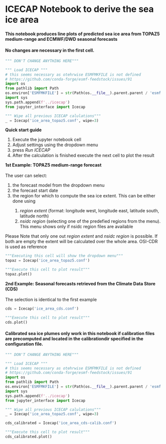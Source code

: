 <!-- #region -->
# ICECAP Notebook to derive the sea ice area


#### This notebook produces line plots of predicted sea ice area from TOPAZ5 medium-range and ECMWF/DWD seasonal forecasts
<!-- #endregion -->

<div class="alert alert-block alert-danger"> 
    
#### No changes are necessary in the first cell. 
</div>

```python
""" DON'T CHANGE ANYTHING HERE"""

""" Load ICECAP """
# this seems necessary as otehrwise ESMFMKFILE is not defined 
# https://github.com/conda-forge/esmf-feedstock/issues/91
import os
from pathlib import Path
os.environ['ESMFMKFILE'] = str(Path(os.__file__).parent.parent / 'esmf.mk')
import sys
sys.path.append(f'../icecap')
from jupyter_interface import Icecap

""" Wipe all previous ICECAP calulations"""
_ = Icecap('ice_area_topaz5.conf', wipe=3)
```

<div class="alert alert-block alert-info"> <b>Quick start guide </b> 
<ol>
<li>Execute the jupyter notebook cell</li>
<li>Adjust settings using the dropdown menu</li>
<li>press <i>Run ICECAP</i> </li> 
<li>After the calculation is finished execute the next cell to plot the result </li> 
</ol>

</div>

<div class="alert alert-block alert-success"> <b>1st Example: TOPAZ5 medium-range forecast </b><br>

<br>
The user can select: 
<ol>
<li>the forecast model from the dropdown menu</li>
<li>the forecast start date</li>
<li>the region for which to compute the sea ice extent. This can be either done using </li>
    <ol>
        <li> <i>region extent</i> (format: longitude west, longitude east, latitude south, latitude north) </li>
        <li> <i>nsidc region</i> (selecting one of the predefied regions from the menu). This menu shows only if nsidc region files are available </li>
    </ol>
</ol>

Please Note that only one out <i>region extent</i> and <i>nsidc region</i> is possible. If both are empty the extent will be calculated over the whole area. OSI-CDR is used as reference
</div>

```python
"""Executing this cell will show the dropdown menu"""
topaz = Icecap('ice_area_topaz5.conf')
```

```python
"""Execute this cell to plot result"""
topaz.plot()
```

<div class="alert alert-block alert-success"> <b>2nd Example: Seasonal forecasts retrieved from the Climate Data Store (CDS) </b><br>

<br>
The selection is identical to the first example

```python
cds = Icecap('ice_area_cds.conf')
```

```python
"""Execute this cell to plot result"""
cds.plot()
```

<div class="alert alert-block alert-danger"> 
    
#### Calibrated sea ice plumes only work in this notebook if calibration files are precomputed and located in the calibrationdir specified in the configuration file. 
</div>

```python
""" DON'T CHANGE ANYTHING HERE"""

""" Load ICECAP """
# this seems necessary as otehrwise ESMFMKFILE is not defined 
# https://github.com/conda-forge/esmf-feedstock/issues/91
import os
from pathlib import Path
os.environ['ESMFMKFILE'] = str(Path(os.__file__).parent.parent / 'esmf.mk')
import sys
sys.path.append(f'../icecap')
from jupyter_interface import Icecap

""" Wipe all previous ICECAP calulations"""
_ = Icecap('ice_area_topaz5.conf', wipe=3)
```

```python
cds_calibrated = Icecap('ice_area_cds-calib.conf')
```

```python
"""Execute this cell to plot result"""
cds_calibrated.plot()
```

```python

```

